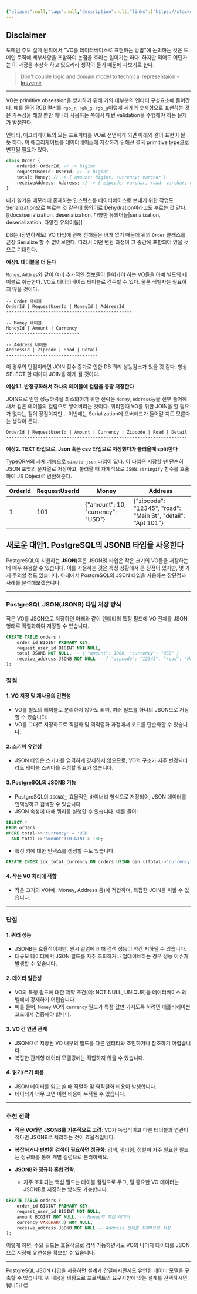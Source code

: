 ```yaml
---
{"aliases":null,"tags":null,"description":null,"links":["https://stackoverflow.com/questions/679005/how-are-value-objects-stored-in-the-database#681106","https://thepaulrayner.com/persisting-value-objects/"],"status":null,"title":"How are value objects stored in the database","created":"2024-12-31T14:46:08","updated":"2024-12-31T16:08:47","dg-publish":true,"permalink":"/docs/How are value objects stored in the database/","dgPassFrontmatter":true}
---
```



## Disclaimer

도메인 주도 설계 원칙에서 "VO를 데이터베이스로 표현하는 방법"에 논의하는 것은 도메인 로직에 세부사항을 포함하여 논점을 흐리는 일이기는 하다. 하지만 적어도 어딘가는 이 과정을 추상화 하고 있으리라 생각이 들기 때문에 파보기로 한다.

> Don't couple logic and domain model to technical representaion - [kravemir](https://stackoverflow.com/questions/679005/how-are-value-objects-stored-in-the-database#comment102863148_681106)

---

VO는 primitive obsession을 방지하기 위해 거의 대부분의 엔티티 구성요소에 들어간다. 예를 들어 RGB 컬러를 `rgb_r`, `rgb_g`, `rgb_g`이렇게 세개의 숫자형으로 표현하는 것은 가독성을 해칠 뿐만 아니라 사용하는 쪽에서 매번 validation을 수행해야 하는 문제가 발생한다.

엔티티, 애그리게이트의 모든 프로퍼티를 VO로 선언하게 되면 아래와 같이 표현이 될 듯 하다. 이 애그리게이트를 데이터베이스에 저장하기 위해선 결국 primitive type으로 변환될 필요가 있다.

```typescript
class Order {
	orderId: OrderId; // -> bigint
	requestUserId: UserId; // -> bigint
	total: Money; // -> { amount: bigint, currency: varchar }
	receiveAddress: Address; // -> { zipcode: varchar, road: varchar, detail: varchar }
}
```

내가 알기론 메모리에 존재하는 인스턴스를 데이터베이스로 보내기 위한 작업도 Serialization으로 부르는 것 같은데 동의어로 Dehydration이라고도 부르는 것 같다. [[docs/serialization, deserialization, 다양한 유의어들\|serialization, deserialization, 다양한 유의어들]]

DB는 (당연하게도) VO 타입에 관해 전해들은 바가 없기 때문에 위의 `Order` 클래스를 곧장 Serialize 할 수 없어보인다. 따라서 어떤 변환 과정이 그 중간에 포함되어 있을 것으로 기대한다.

**예상1. 테이블을 더 둔다**

`Money`, `Addres`와 같이 여러 추가적인 정보들이 들어가야 하는 VO들을 아예 별도의 테이블로 취급한다. VO도 데이터베이스 테이블로 간주할 수 있다. 물론 식별자는 필요하지 않을 것이다.

```
-- Order 테이블
OrderId | RequestUserId | MoneyId | AddressId
------------------------------------------------

-- Money 테이블
MoneyId | Amount | Currency
----------------------------

-- Address 테이블
AddressId | Zipcode | Road | Detail
-----------------------------------
```

이 경우의 단점이라면 JOIN 횟수 증가로 인한 DB 쿼리 성능감소가 있을 것 같다. 항상 SELECT 할 때마다 JOIN을 하게 될 것이다.

**예상1.1. 반정규화해서 하나의 테이블에 컬럼을 몽땅 저장한다**

JOIN으로 인한 성능하락을 최소화하기 위한 전략은 `Money`, `Address`등을 전부 풀어헤쳐서 같은 테이블의 컬럼으로 넣어버리는 것이다. 쿼리할때 VO를 위한 JOIN을 할 필요가 없다는 점이 장점이지만... 이번에는 Serialization에 오버헤드가 들어갈 지도 모른다는 생각이 든다.

```
OrderId | RequestUserId | Amount | Currency | Zipcode | Road | Detail
---------------------------------------------------------------------
```

**예상2. TEXT 타입으로, Json 혹은 csv 타입으로 저장했다가 불러올때 split한다**

TypeORM의 자체 기능으로 [`simple-json`](https://typeorm.io/entities#simple-json-column-type) 타입이 있다. 이 타입은 저장할 땐 단순히 JSON 포맷의 문자열로 저장하고, 불러올 때 자체적으로 `JSON.stringify` 함수를 호출하여 JS Object로 변환해준다.

|OrderId | RequestUserId | Money           | Address |
|-------|----------------|--------------|--------------|
|1       | 101           | {"amount": 10, "currency": "USD"} | {"zipcode": "12345", "road": "Main St", "detail": "Apt 101"}

## **새로운 대안1. PostgreSQL의 JSONB 타입을 사용한다**

PostgreSQL이 지원하는 **JSON**(혹은 JSONB) 타입은 작은 크기의 VO들을 저장하는 데 매우 유용할 수 있습니다. 이를 사용하는 것은 특정 상황에서 큰 장점이 있지만, 몇 가지 주의할 점도 있습니다. 아래에서 PostgreSQL의 JSON 타입을 사용하는 장단점과 사례를 분석해보겠습니다.

---

### **PostgreSQL JSON(JSONB) 타입 저장 방식**

작은 VO를 JSON으로 저장하면 아래와 같이 엔티티의 특정 필드에 VO 전체를 JSON 형태로 직렬화하여 저장할 수 있습니다.

```sql
CREATE TABLE orders (
    order_id BIGINT PRIMARY KEY,
    request_user_id BIGINT NOT NULL,
    total JSONB NOT NULL, -- { "amount": 1000, "currency": "USD" }
    receive_address JSONB NOT NULL -- { "zipcode": "12345", "road": "Main St", "detail": "Apt 101" }
);
```

### **장점**

#### 1. **VO 저장 및 재사용의 간편성**

- VO를 별도의 테이블로 분리하지 않아도 되며, 여러 필드를 하나의 JSON으로 저장할 수 있습니다.
- VO를 그대로 저장하므로 직렬화 및 역직렬화 과정에서 코드를 단순화할 수 있습니다.

#### 2. **스키마 유연성**

- JSON 타입은 스키마를 엄격하게 강제하지 않으므로, VO의 구조가 자주 변경되더라도 테이블 스키마를 수정할 필요가 없습니다.

#### 3. **PostgreSQL의 JSONB 기능**

- PostgreSQL의 `JSONB`는 효율적인 바이너리 형식으로 저장되어, JSON 데이터를 인덱싱하고 검색할 수 있습니다.
- JSON 속성에 대해 쿼리를 실행할 수 있습니다. 예를 들어:

```sql
SELECT * 
FROM orders 
WHERE total->>'currency' = 'USD' 
  AND total->>'amount'::BIGINT > 100;
```

- 특정 키에 대한 인덱스를 생성할 수도 있습니다.

```sql
CREATE INDEX idx_total_currency ON orders USING gin ((total->'currency'));
```

#### 4. **작은 VO 처리에 적합**

- 작은 크기의 VO(예: Money, Address 등)에 적합하며, 복잡한 JOIN을 피할 수 있습니다.

---

### **단점**

#### 1. **쿼리 성능**

- JSONB는 효율적이지만, 원시 컬럼에 비해 검색 성능이 약간 저하될 수 있습니다.
- 대규모 데이터에서 JSON 필드를 자주 조회하거나 업데이트하는 경우 성능 이슈가 발생할 수 있습니다.

#### 2. **데이터 일관성**

- VO의 특정 필드에 대한 제약 조건(예: NOT NULL, UNIQUE)을 데이터베이스 레벨에서 강제하기 어렵습니다.
- 예를 들어, `Money` VO의 `currency` 필드가 특정 값만 가지도록 하려면 애플리케이션 코드에서 검증해야 합니다.

#### 3. **VO 간 연관 관계**

- JSON으로 저장된 VO 내부의 필드를 다른 엔티티와 조인하거나 참조하기 어렵습니다.
- 복잡한 관계형 데이터 모델링에는 적합하지 않을 수 있습니다.

#### 4. **읽기/쓰기 비용**

- JSON 데이터를 읽고 쓸 때 직렬화 및 역직렬화 비용이 발생합니다.
- 데이터가 너무 크면 이런 비용이 누적될 수 있습니다.

---

### **추천 전략**

- **작은 VO라면 JSONB를 기본적으로 고려**: VO가 독립적이고 다른 테이블과 연관이 적다면 JSONB로 처리하는 것이 효율적입니다.
    
- **복잡하거나 빈번한 검색이 필요하면 정규화**: 검색, 필터링, 정렬이 자주 필요한 필드는 정규화를 통해 개별 컬럼으로 분리하세요.
    
- **JSONB와 정규화 혼합 전략**:
    
    - 자주 조회되는 핵심 필드는 테이블 컬럼으로 두고, 덜 중요한 VO 데이터는 JSONB로 저장하는 방식도 가능합니다.

```sql
CREATE TABLE orders (
    order_id BIGINT PRIMARY KEY,
    request_user_id BIGINT NOT NULL,
    amount BIGINT NOT NULL, -- Money의 핵심 데이터
    currency VARCHAR(3) NOT NULL,
    receive_address JSONB NOT NULL -- Address 전체를 JSON으로 저장
);
```

이렇게 하면, 주요 필드는 효율적으로 검색 가능하면서도 VO의 나머지 데이터를 JSON으로 저장해 유연성을 확보할 수 있습니다.

---

PostgreSQL JSON 타입을 사용하면 설계가 간결해지면서도 유연한 데이터 모델을 구축할 수 있습니다. 위 내용을 바탕으로 프로젝트의 요구사항에 맞는 설계를 선택하시면 됩니다! 😊
